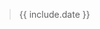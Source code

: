 > <span class="se"><span class="sedef">{{ include.date }}</span> <i class='twa twa-upwards-button'></i><i class='twa twa-backhand-index-pointing-left'></i><i class='twa twa-shuffle-tracks-button'></i><i class='twa twa-fast-forward-button'></i><i class='twa twa-page-facing-up'></i><i class='twa twa-backhand-index-pointing-down'></i><i class="twa twa-minus-sign"></i><i class='twa twa-alarm-clock'></i><i class='twa twa-person-walking'></i><i class='twa twa-backhand-index-pointing-up'></i><i class='twa twa-upwards-button'></i><i class='twa twa-backhand-index-pointing-left'></i><i class='twa twa-shuffle-tracks-button'></i><i class='twa twa-cross-mark'></i><i class="twa twa-minus-sign"></i></span>
